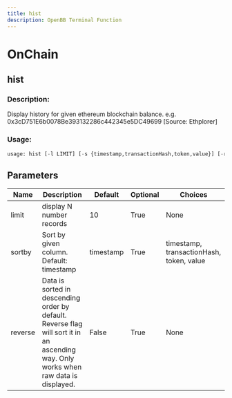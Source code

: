 ```yaml
---
title: hist
description: OpenBB Terminal Function
---
```


# OnChain

## hist

### Description: 

Display history for given ethereum blockchain balance. e.g. 0x3cD751E6b0078Be393132286c442345e5DC49699 [Source: Ethplorer]

### Usage: 
```python
usage: hist [-l LIMIT] [-s {timestamp,transactionHash,token,value}] [-r]
```

## Parameters

| Name | Description | Default | Optional | Choices |
| ---- | ----------- | ------- | -------- | ------- |
| limit | display N number records | 10 | True | None |
| sortby | Sort by given column. Default: timestamp | timestamp | True | timestamp, transactionHash, token, value |
| reverse | Data is sorted in descending order by default. Reverse flag will sort it in an ascending way. Only works when raw data is displayed. | False | True | None |


